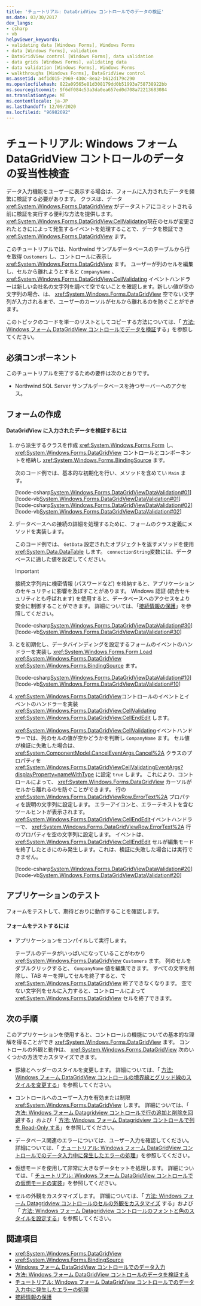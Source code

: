 ```yaml
---
title: 'チュートリアル: DataGridView コントロールでのデータの検証'
ms.date: 03/30/2017
dev_langs:
- csharp
- vb
helpviewer_keywords:
- validating data [Windows Forms], Windows Forms
- data [Windows Forms], validation
- DataGridView control [Windows Forms], data validation
- data grids [Windows Forms], validating data
- data validation [Windows Forms], Windows Forms
- walkthroughs [Windows Forms], DataGridView control
ms.assetid: a4f1d015-2969-430c-8ea2-b612d179c290
ms.openlocfilehash: 822a09565e81d308179dd0b51993a758738922bb
ms.sourcegitcommit: 9f6df084c53a3da0ea657ed0d708a72213683084
ms.translationtype: MT
ms.contentlocale: ja-JP
ms.lasthandoff: 12/09/2020
ms.locfileid: "96982692"
---
```

# <a name="walkthrough-validating-data-in-the-windows-forms-datagridview-control"></a>チュートリアル: Windows フォーム DataGridView コントロールのデータの妥当性検査

データ入力機能をユーザーに表示する場合は、フォームに入力されたデータを頻繁に検証する必要があります。 クラスは、データ <xref:System.Windows.Forms.DataGridView> がデータストアにコミットされる前に検証を実行する便利な方法を提供します。 <xref:System.Windows.Forms.DataGridView.CellValidating>現在のセルが変更されたときにによって発生するイベントを処理することで、データを検証でき <xref:System.Windows.Forms.DataGridView> ます。

このチュートリアルでは、Northwind サンプルデータベースのテーブルから行を取得 `Customers` し、コントロールに表示し <xref:System.Windows.Forms.DataGridView> ます。 ユーザーが列のセルを編集し、セルから離れようとすると `CompanyName` 、 <xref:System.Windows.Forms.DataGridView.CellValidating> イベントハンドラーは新しい会社名の文字列を調べて空でないことを確認します。新しい値が空の文字列の場合、は、 <xref:System.Windows.Forms.DataGridView> 空でない文字列が入力されるまで、ユーザーのカーソルがセルから離れるのを防ぐことができます。

このトピックのコードを単一のリストとしてコピーする方法については、「 [方法: Windows フォーム DataGridView コントロールでデータを検証](how-to-validate-data-in-the-windows-forms-datagridview-control.md)する」を参照してください。

## <a name="prerequisites"></a>必須コンポーネント

このチュートリアルを完了するための要件は次のとおりです。

- Northwind SQL Server サンプルデータベースを持つサーバーへのアクセス。

## <a name="creating-the-form"></a>フォームの作成

#### <a name="to-validate-data-entered-in-a-datagridview"></a>DataGridView に入力されたデータを検証するには

1. から派生するクラスを作成 <xref:System.Windows.Forms.Form> し、 <xref:System.Windows.Forms.DataGridView> コントロールとコンポーネントを格納し <xref:System.Windows.Forms.BindingSource> ます。

    次のコード例では、基本的な初期化を行い、メソッドを含めてい `Main` ます。

    [!code-csharp[System.Windows.Forms.DataGridViewDataValidation#01](~/samples/snippets/csharp/VS_Snippets_Winforms/System.Windows.Forms.DataGridViewDataValidation/CS/datavalidation.cs#01)]
    [!code-vb[System.Windows.Forms.DataGridViewDataValidation#01](~/samples/snippets/visualbasic/VS_Snippets_Winforms/System.Windows.Forms.DataGridViewDataValidation/VB/datavalidation.vb#01)]
    [!code-csharp[System.Windows.Forms.DataGridViewDataValidation#02](~/samples/snippets/csharp/VS_Snippets_Winforms/System.Windows.Forms.DataGridViewDataValidation/CS/datavalidation.cs#02)]
    [!code-vb[System.Windows.Forms.DataGridViewDataValidation#02](~/samples/snippets/visualbasic/VS_Snippets_Winforms/System.Windows.Forms.DataGridViewDataValidation/VB/datavalidation.vb#02)]

2. データベースへの接続の詳細を処理するために、フォームのクラス定義にメソッドを実装します。

    このコード例では、 `GetData` 設定されたオブジェクトを返すメソッドを使用 <xref:System.Data.DataTable> します。 `connectionString`変数には、データベースに適した値を設定してください。

    > [!IMPORTANT]
    > 接続文字列内に機密情報 (パスワードなど) を格納すると、アプリケーションのセキュリティに影響を及ぼすことがあります。 Windows 認証 (統合セキュリティとも呼ばれます) を使用すると、データベースへのアクセスをより安全に制御することができます。 詳細については、「[接続情報の保護](/dotnet/framework/data/adonet/protecting-connection-information)」を参照してください。

    [!code-csharp[System.Windows.Forms.DataGridViewDataValidation#30](~/samples/snippets/csharp/VS_Snippets_Winforms/System.Windows.Forms.DataGridViewDataValidation/CS/datavalidation.cs#30)]
    [!code-vb[System.Windows.Forms.DataGridViewDataValidation#30](~/samples/snippets/visualbasic/VS_Snippets_Winforms/System.Windows.Forms.DataGridViewDataValidation/VB/datavalidation.vb#30)]

3. とを初期化し、データバインディングを設定するフォームのイベントのハンドラーを実装し <xref:System.Windows.Forms.Form.Load> <xref:System.Windows.Forms.DataGridView> <xref:System.Windows.Forms.BindingSource> ます。

    [!code-csharp[System.Windows.Forms.DataGridViewDataValidation#10](~/samples/snippets/csharp/VS_Snippets_Winforms/System.Windows.Forms.DataGridViewDataValidation/CS/datavalidation.cs#10)]
    [!code-vb[System.Windows.Forms.DataGridViewDataValidation#10](~/samples/snippets/visualbasic/VS_Snippets_Winforms/System.Windows.Forms.DataGridViewDataValidation/VB/datavalidation.vb#10)]

4. <xref:System.Windows.Forms.DataGridView>コントロールのイベントとイベントのハンドラーを実装 <xref:System.Windows.Forms.DataGridView.CellValidating> <xref:System.Windows.Forms.DataGridView.CellEndEdit> します。

    <xref:System.Windows.Forms.DataGridView.CellValidating>イベントハンドラーでは、列のセルの値が空かどうかを判断し `CompanyName` ます。 セル値が検証に失敗した場合は、 <xref:System.ComponentModel.CancelEventArgs.Cancel%2A> クラスのプロパティを <xref:System.Windows.Forms.DataGridViewCellValidatingEventArgs?displayProperty=nameWithType> に設定 `true` します。 これにより、コントロールによって、 <xref:System.Windows.Forms.DataGridView> カーソルがセルから離れるのを防ぐことができます。 行の <xref:System.Windows.Forms.DataGridViewRow.ErrorText%2A> プロパティを説明の文字列に設定します。 エラーアイコンと、エラーテキストを含むツールヒントが表示されます。 <xref:System.Windows.Forms.DataGridView.CellEndEdit>イベントハンドラーで、 <xref:System.Windows.Forms.DataGridViewRow.ErrorText%2A> 行のプロパティを空の文字列に設定します。 イベントは、 <xref:System.Windows.Forms.DataGridView.CellEndEdit> セルが編集モードを終了したときにのみ発生します。これは、検証に失敗した場合には実行できません。

    [!code-csharp[System.Windows.Forms.DataGridViewDataValidation#20](~/samples/snippets/csharp/VS_Snippets_Winforms/System.Windows.Forms.DataGridViewDataValidation/CS/datavalidation.cs#20)]
    [!code-vb[System.Windows.Forms.DataGridViewDataValidation#20](~/samples/snippets/visualbasic/VS_Snippets_Winforms/System.Windows.Forms.DataGridViewDataValidation/VB/datavalidation.vb#20)]

## <a name="testing-the-application"></a>アプリケーションのテスト

フォームをテストして、期待どおりに動作することを確認します。

#### <a name="to-test-the-form"></a>フォームをテストするには

- アプリケーションをコンパイルして実行します。

  テーブルのデータがいっぱいになっていることがわかり <xref:System.Windows.Forms.DataGridView> `Customers` ます。 列のセルをダブルクリックすると、 `CompanyName` 値を編集できます。 すべての文字を削除し、TAB キーを押してセルを終了すると、で <xref:System.Windows.Forms.DataGridView> 終了できなくなります。 空でない文字列をセルに入力すると、コントロールによって <xref:System.Windows.Forms.DataGridView> セルを終了できます。

## <a name="next-steps"></a>次の手順

このアプリケーションを使用すると、コントロールの機能についての基本的な理解を得ることができ <xref:System.Windows.Forms.DataGridView> ます。 コントロールの外観と動作は、 <xref:System.Windows.Forms.DataGridView> 次のいくつかの方法でカスタマイズできます。

- 罫線とヘッダーのスタイルを変更します。 詳細については、「 [方法: Windows フォーム DataGridView コントロールの境界線とグリッド線のスタイルを変更する](change-the-border-and-gridline-styles-in-the-datagrid.md)」を参照してください。

- コントロールへのユーザー入力を有効または制限 <xref:System.Windows.Forms.DataGridView> します。 詳細については、「 [方法: Windows フォーム Datagridview コントロールで行の追加と削除を回避](prevent-row-addition-and-deletion-datagridview.md)する」および「 [方法: Windows フォーム Datagridview コントロールで列を Read-Only する](how-to-make-columns-read-only-in-the-windows-forms-datagridview-control.md)」を参照してください。

- データベース関連のエラーについては、ユーザー入力を確認してください。 詳細については、「 [チュートリアル: Windows フォーム DataGridView コントロールでのデータ入力中に発生したエラーの処理](handling-errors-that-occur-during-data-entry-in-the-datagrid.md)」を参照してください。

- 仮想モードを使用して非常に大きなデータセットを処理します。 詳細については、「 [チュートリアル: Windows フォーム DataGridView コントロールでの仮想モードの実装](implementing-virtual-mode-wf-datagridview-control.md)」を参照してください。

- セルの外観をカスタマイズします。 詳細については、「 [方法: Windows フォーム Datagridview コントロールのセルの外観をカスタマイズ](customize-the-appearance-of-cells-in-the-datagrid.md) する」および「 [方法: Windows フォーム Datagridview コントロールのフォントと色のスタイルを設定する](how-to-set-font-and-color-styles-in-the-windows-forms-datagridview-control.md)」を参照してください。

## <a name="see-also"></a>関連項目

- <xref:System.Windows.Forms.DataGridView>
- <xref:System.Windows.Forms.BindingSource>
- [Windows フォーム DataGridView コントロールでのデータ入力](data-entry-in-the-windows-forms-datagridview-control.md)
- [方法: Windows フォーム DataGridView コントロールのデータを検証する](how-to-validate-data-in-the-windows-forms-datagridview-control.md)
- [チュートリアル: Windows フォーム DataGridView コントロールでのデータ入力中に発生したエラーの処理](handling-errors-that-occur-during-data-entry-in-the-datagrid.md)
- [接続情報の保護](/dotnet/framework/data/adonet/protecting-connection-information)
